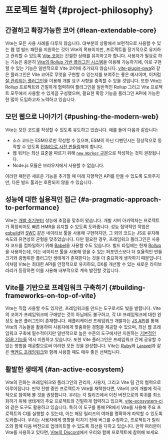 # 프로젝트 철학 {#project-philosophy}

## 간결하고 확장가능한 코어 {#lean-extendable-core}

Vite는 모든 사용 사례를 다루지 않습니다. 대부분의 상황에서 보편적으로 사용할 수 있는 웹 앱 빌드 패턴을 지원하는 것이 Vite의 목표이지만, 프로젝트를 장기적으로 유지하고 관리할 수 있도록 [Vite 코어](https://github.com/vitejs/vite)는 간결한 상태를 유지하고자 합니다. 사용자가 필요로 하는 기능은 충분히 [Vite의 Rollup 기반 플러그인 시스템](./api-plugin.md)을 이용해 가능하기에, 이로 구현할 수 있는 기능은 일반적으로 Vite 코어에 추가되지 않습니다. [vite-plugin-pwa](https://vite-pwa-org.netlify.app/)와 같은 플러그인은 Vite 코어로 무엇을 구현할 수 있는지를 보여주는 좋은 예시이며, 이처럼 [잘 관리되는 플러그인](https://github.com/vitejs/awesome-vite#plugins)을 이용해 개발 요구 사항을 충족할 수 있을 것입니다. 또한 Vite는 Rollup 프로젝트와 긴밀하게 협력하여 플러그인을 일반적인 Rollup 그리고 Vite 프로젝트 모두에서 사용할 수 있게끔 구성했으며, 필요한 확장 기능을 플러그인 API에 가능한 한 많이 도입하고자 노력하고 있습니다.

## 모던 웹으로 나아가기 {#pushing-the-modern-web}

Vite는 모던 코드를 작성할 수 있도록 유도하고 있습니다. 예를 들어 다음과 같습니다:

- 소스 코드는 ESM으로만 작성할 수 있으며, ESM이 아닌 디펜던시는 정상적으로 동작할 수 있도록 [ESM으로 사전 번들링](./dep-pre-bundling)해야 합니다.
- 웹 워커는 최신 표준을 따르기 위해 [`new Worker` 구문](./features#web-workers)으로 작성하는 것이 권장됩니다.
- Node.js 모듈은 브라우저에서 사용할 수 없습니다.

이러한 패턴은 새로운 기능을 추가할 때 미래 지향적인 API를 만들 수 있도록 도와주지만, 다른 빌드 툴과는 호환되지 않을 수 있습니다.

## 성능에 대한 실용적인 접근 {#a-pragmatic-approach-to-performance}

Vite는 [개발 초기부터](./why.md) 성능에 초점을 맞추어 왔습니다. 개발 서버 아키텍처는 프로젝트가 확장되어도 빠른 HMR을 유지할 수 있도록 도와줍니다. 성능 집약적인 작업은 [esbuild](https://esbuild.github.io/)와 [SWC](https://github.com/vitejs/vite-plugin-react-swc) 같은 네이티브 툴을 사용해 구현하지만, 그 외의 코드는 JS로 유지해 속도와 유연성의 균형을 맞추었습니다. 다만 필요한 경우, 프레임워크 플러그인은 사용자 코드를 컴파일하기 위해 [Babel](https://babeljs.io/)을 사용할 수도 있습니다. 빌드 타임에는 현재 [Rollup](https://rollupjs.org/)을 사용하는데, 이는 네이티브 툴을 사용해 얻을 수 있는 퍼포먼스보다 더 효율적인 번들 크기와 광범위한 플러그인 생태계가 존재한다는 것을 더 중요하게 생각하기 때문입니다. 이처럼 Vite는 최대한 API를 안정적으로 유지하되, DX를 개선할 수 있는 새로운 라이브러리가 등장하면 이를 사용해 내부적으로 계속 발전할 것입니다.

## Vite를 기반으로 프레임워크 구축하기 {#building-frameworks-on-top-of-vite}

Vite는 직접 사용할 수도 있지만, 프레임워크를 만드는 도구로서도 빛을 발합니다. Vite의 코어가 프레임워크에 구애받는 것이 아님에도 불구하고, 각 UI 프레임워크에 대한 완성도 높은 플러그인이 존재합니다. 애플리케이션 프레임워크 개발자는 [JS API](./api-javascript.md)를 통해 Vite의 기능들을 활용하여 사용자에게 맞춤화된 경험을 제공할 수 있으며, 최신 웹 프레임워크 구축에 필수적이지만 일반적으로 높은 수준의 도구에서만 지원하는  [기본적인 SSR 기능들](./ssr.md) 역시 지원하고 있습니다. 또한 Vite 플러그인은 프레임워크 간에 공유할 수 있는 방법을 제공함으로써 이러한 모든 것을 완성합니다. Vite는 [Ruby](https://vite-ruby.netlify.app/)와 [Laravel](https://laravel.com/docs/10.x/vite)과 같은 [백엔드 프레임워크](./backend-integration.md)와 함께 사용할 때도 매우 좋은 선택입니다.

## 활발한 생태계 {#an-active-ecosystem}

Vite의 진화는 프레임워크와 플러그인의 관리자, 사용자, 그리고 Vite 팀 간의 협력으로 이루어집니다. 만약 진행 중인 프로젝트가 Vite를 채택한다면, Vite의 코어 개발에 적극적으로 참여해 볼 것을 권장합니다. 우리는 각 릴리즈에서 이전 버전으로의 회귀를 최소화하기 위해 생태계의 주요 프로젝트와 긴밀하게 협력하고 있으며, [vite-ecosystem-ci](https://github.com/vitejs/vite-ecosystem-ci)와 같은 도구도 활용하고 있습니다. 특히 이 도구를 통해 PR에서 Vite를 사용해 주요 프로젝트의 CI를 실행할 수 있는데, 이는 해당 릴리즈의 여파를 명확하게 파악할 수 있도록 도와줍니다. 우리는 사용자에게 영향을 미치기 전에 버그를 수정하고, 프로젝트가 릴리즈와 함께 다음 버전으로 업데이트할 수 있도록 최선을 다하고 있습니다. 만약 여러분이 Vite를 사용하고 있다면, [Vite의 Discord](https://chat.vitejs.dev)에서 우리와 함께 프로젝트에 참여해 보세요.